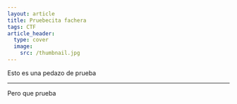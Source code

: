 ```yaml
---
layout: article
title: Pruebecita fachera
tags: CTF
article_header:
  type: cover
  image:
    src: /thumbnail.jpg
---
```


Esto es una pedazo de prueba
<!--more-->
---

Pero que prueba